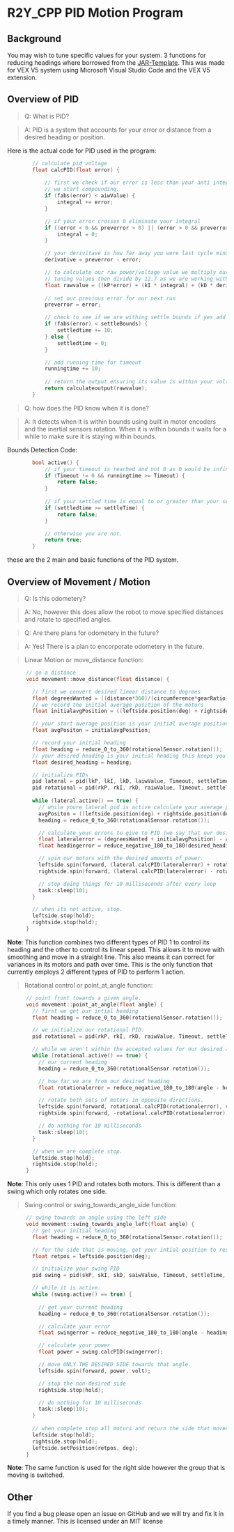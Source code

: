 # R2Y_CPP PID Motion Program

## Background

You may wish to tune specific values for your system. 3 functions for reducing headings where borrowed from the [JAR-Template](https://github.com/JacksonAreaRobotics/JAR-Template). This was made for VEX V5 system using Microsoft Visual Studio Code and the VEX V5 extension.


## Overview of PID

> Q: What is PID?

> A: PID is a system that accounts for your error or distance from a desired heading or position.

Here is the actual code for PID used in the program: 

```cpp
        // calculate pid voltage
        float calcPID(float error) {
            
            // first we check if our error is less than your anti integral windup value, if it is
            // we start compounding.
            if (fabs(error) < aiwValue) {
                integral += error;
            }

            // if your error crosses 0 eliminate your integral
            if ((error < 0 && preverror > 0) || (error > 0 && preverror < 0)) {
                integral = 0;
            }

            // your derivitave is how far away you were last cycle minus how far away you are this cycle.
            derivative = preverror - error;

            // to calculate our raw power/voltage value we multiply our error derivative and integral values by their respective
            // tuning values then divide by 12.7 as we are working with motors that go up to 12.7 volts.
            float rawvalue = ((kP*error) + (kI * integral) + (kD * derivative)) / 12.7;
            
            // set our previous error for our next run
            preverror = error;

            // check to see if we are withing settle bounds if yes add time if no set time to 0
            if (fabs(error) < settleBounds) {
                settledtime += 10;
            } else {
                settledtime = 0;
            }

            // add running time for timeout
            runningtime += 10;
            
            // return the output ensuring its value is within your voltage limits
            return calculateoutput(rawvalue);
        }
```

> Q: how does the PID know when it is done?

> A: It detects when it is within bounds using built in motor encoders and the inertial sensors rotation. When it is within bounds it waits for a while to make sure it is staying within bounds.

Bounds Detection Code: 

```cpp
        bool active() {
            // if your timeout is reached and not 0 as 0 would be infinite you are complete
            if (Timeout != 0 && runningtime >= Timeout) {
                return false;
            }
            
            // if your settled time is equal to or greater than your settle time you are complete
            if (settledtime >= settleTime) {
                return false;
            }

            // otherwise you are not.
            return true;
        }
```

these are the 2 main and basic functions of the PID system.

## Overview of Movement / Motion

> Q: Is this odometery?

> A: No, however this does allow the robot to move specified distances and rotate to specified angles.

> Q: Are there plans for odometery in the future?

> A: Yes! There is a plan to encorporate odometery in the future.

> Linear Motion or move_distance function:

```cpp
      // go a distance
      void movement::move_distance(float distance) {

        // first we convert desired linear distance to degrees
        float degreesWanted = ((distance*360)/(circumference*gearRatio));
        // we record the initial average position of the motors
        float initialavgPosition = ((leftside.position(deg) + rightside.position(deg))/2);

        // your start average position is your initial average position
        float avgPositon = initialavgPosition;

        // record your initial heading
        float heading = reduce_0_to_360(rotationalSensor.rotation());
        // your desired heading is your initial heading this keeps you on a straight line
        float desired_heading = heading;

        // initialize PIDs
        pid lateral = pid(lkP, lkI, lkD, laiwValue, Timeout, settleTime, lsettleBounds, lmv);
        pid rotational = pid(rkP, rkI, rkD, raiwValue, Timeout, settleTime, rsettleBounds, tmv);
        
        while (lateral.active() == true) {
          // while youre lateral pid is active calculate your average position and heading
          avgPositon = ((leftside.position(deg) + rightside.position(deg))/2);
          heading = reduce_0_to_360(rotationalSensor.rotation());

          // calculate your errors to give to PID (we say that our desired position is our initial average positon + our desired distance)
          float lateralerror = (degreesWanted + initialavgPosition) - avgPositon;
          float headingerror = reduce_negative_180_to_180(desired_heading - heading);

          // spin our motors with the desired amounts of power.
          leftside.spin(forward, (lateral.calcPID(lateralerror) + rotational.calcPID(headingerror)), volt);
          rightside.spin(forward, (lateral.calcPID(lateralerror) - rotational.calcPID(headingerror)), volt);

          // stop doing things for 10 milliseconds after every loop
          task::sleep(10);
        }

        // when its not active, stop.
        leftside.stop(hold);
        rightside.stop(hold);
      }
```

**Note**: This function combines two different types of PID 1 to control its heading and the other to control its linear speed. This allows it to move with smoothing and move in a straight line. This also means it can correct for variances in its motors and path over time. This is the only function that currently employs 2 different types of PID to perform 1 action.

> Rotational control or point_at_angle function:

```cpp
      // point front towards a given angle.
      void movement::point_at_angle(float angle) {
        // first we get our intial heading
        float heading = reduce_0_to_360(rotationalSensor.rotation());

        // we initialize our rotational PID.
        pid rotational = pid(rkP, rkI, rkD, raiwValue, Timeout, settleTime, rsettleBounds, tmv);

        // while we aren't within the accepted values for our desired angle
        while (rotational.active() == true) {
          // our current heading
          heading = reduce_0_to_360(rotationalSensor.rotation());

          // how far we are from our desired heading
          float rotationalerror = reduce_negative_180_to_180(angle - heading);

          // rotate both sets of motors in opposite directions.
          leftside.spin(forward, rotational.calcPID(rotationalerror), volt);
          rightside.spin(forward, -rotational.calcPID(rotationalerror), volt);

          // do nothing for 10 milliseconds
          task::sleep(10);
        }

        // when we are complete stop.
        leftside.stop(hold);
        rightside.stop(hold);
      }
```

**Note**: This only uses 1 PID and rotates both motors. This is different than a swing which only rotates one side. 

> Swing control or swing_towards_angle_side function:

```cpp
      // swing towards an angle using the left side
      void movement::swing_towards_angle_left(float angle) {
        // get your initial heading
        float heading = reduce_0_to_360(rotationalSensor.rotation());

        // for the side that is moving, get your intial position to reset too. This is for linear accuracy if you move forwards later.
        float retpos = leftside.position(deg);

        // initialize your swing PID
        pid swing = pid(skP, skI, skD, saiwValue, Timeout, settleTime, ssettleBounds, smv);

        // while it is active:
        while (swing.active() == true) {
          
          // get your current heading
          heading = reduce_0_to_360(rotationalSensor.rotation());

          // calculate your error
          float swingerror = reduce_negative_180_to_180(angle - heading);

          // calculate your power
          float power = swing.calcPID(swingerror);

          // move ONLY THE DESIRED SIDE towards that angle.
          leftside.spin(forward, power, volt);

          // stop the non-desired side
          rightside.stop(hold);

          // do nothing for 10 milliseconds
          task::sleep(10);
        }
        
        // when complete stop all motors and return the side that moved to its original encoder value.
        leftside.stop(hold);
        rightside.stop(hold);
        leftside.setPosition(retpos, deg);
      }
```

**Note**: The same function is used for the right side however the group that is moving is switched.

## Other
If you find a bug please open an issue on GitHub and we will try and fix it in a timely manner.
This is licensed under an MIT license